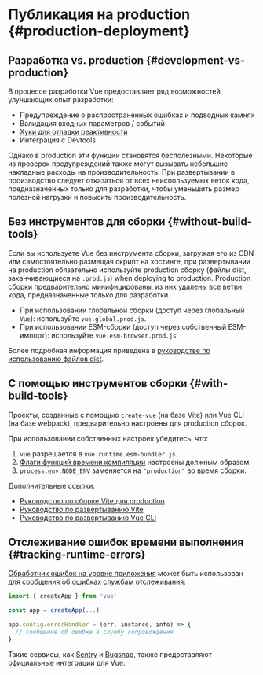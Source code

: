 # Публикация на production {#production-deployment}

## Разработка vs. production {#development-vs-production}

В процессе разработки Vue предоставляет ряд возможностей, улучшающих опыт разработки:

- Предупреждение о распространенных ошибках и подводных камнях
- Валидация входных параметров / событий
- [Хуки для отладки реактивности](/guide/extras/reactivity-in-depth.html#reactivity-debugging)
- Интеграция с Devtools

Однако в production эти функции становятся бесполезными. Некоторые из проверок предупреждений также могут вызывать небольшие накладные расходы на производительность. При развертывании в производство следует отказаться от всех неиспользуемых веток кода, предназначенных только для разработки, чтобы уменьшить размер полезной нагрузки и повысить производительность.

## Без инструментов для сборки {#without-build-tools}

Если вы используете Vue без инструмента сборки, загружая его из CDN или самостоятельно размещая скрипт на хостинге, при развертывании на production обязательно используйте production сборку (файлы dist, заканчивающиеся на `.prod.js`) when deploying to production. Production сборки предварительно минифицированы, из них удалены все ветви кода, предназначенные только для разработки.

- При использовании глобальной сборки (доступ через глобальный `Vue`): используйте `vue.global.prod.js`.
- При использовании ESM-сборки (доступ через собственный ESM-импорт): используйте `vue.esm-browser.prod.js`.

Более подробная информация приведена в [руководстве по использованию файлов dist](https://github.com/vuejs/core/tree/main/packages/vue#which-dist-file-to-use).

## С помощью инструментов сборки {#with-build-tools}

Проекты, созданные с помощью `create-vue` (на базе Vite) или Vue CLI (на базе webpack), предварительно настроены для production сборок.

При использовании собственных настроек убедитесь, что:

1. `vue` разрешается в `vue.runtime.esm-bundler.js`.
2. [Флаги функций времени компиляции](https://github.com/vuejs/core/tree/main/packages/vue#bundler-build-feature-flags) настроены должным образом.
3. <code>process.env<wbr>.NODE_ENV</code> заменяется на  `"production"` во время сборки.

Дополнительные ссылки:

- [Руководство по сборке Vite для production](https://vitejs.dev/guide/build.html)
- [Руководство по развертыванию Vite](https://vitejs.dev/guide/static-deploy.html)
- [Руководство по развертыванию Vue CLI](https://cli.vuejs.org/guide/deployment.html)

## Отслеживание ошибок времени выполнения {#tracking-runtime-errors}

[Обработчик ошибок на уровне приложения](/api/application.html#app-config-errorhandler) может быть использован для сообщения об ошибках службам отслеживания:

```js
import { createApp } from 'vue'

const app = createApp(...)

app.config.errorHandler = (err, instance, info) => {
  // сообщение об ошибке в службу сопровождения
}
```

Такие сервисы, как [Sentry](https://docs.sentry.io/platforms/javascript/guides/vue/) и [Bugsnag](https://docs.bugsnag.com/platforms/javascript/vue/), также предоставляют официальные интеграции для Vue.
